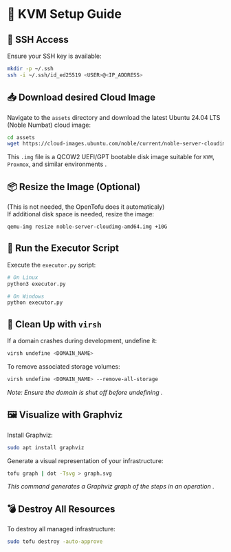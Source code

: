
# 🧰 KVM Setup Guide

## 🔐 SSH Access

Ensure your SSH key is available:

```bash
mkdir -p ~/.ssh
ssh -i ~/.ssh/id_ed25519 <USER>@<IP_ADDRESS>
```

## 📥 Download desired Cloud Image

Navigate to the `assets` directory and download the latest Ubuntu 24.04 LTS (Noble Numbat) cloud image:

```bash
cd assets
wget https://cloud-images.ubuntu.com/noble/current/noble-server-cloudimg-amd64.img
```

This `.img` file is a QCOW2 UEFI/GPT bootable disk image suitable for `KVM`, `Proxmox`, and similar environments .

## 📦 Resize the Image (Optional)

(This is not needed, the OpenTofu does it automaticaly)     
If additional disk space is needed, resize the image:

```bash
qemu-img resize noble-server-cloudimg-amd64.img +10G
```

## 🚀 Run the Executor Script

Execute the `executor.py` script:

```bash
# On Linux
python3 executor.py

# On Windows
python executor.py
```

## 🧹 Clean Up with `virsh`

If a domain crashes during development, undefine it:

```bash
virsh undefine <DOMAIN_NAME>
```

To remove associated storage volumes:

```bash
virsh undefine <DOMAIN_NAME> --remove-all-storage
```

*Note: Ensure the domain is shut off before undefining .*

## 🖼️ Visualize with Graphviz

Install Graphviz:

```bash
sudo apt install graphviz
```

Generate a visual representation of your infrastructure:

```bash
tofu graph | dot -Tsvg > graph.svg
```

*This command generates a Graphviz graph of the steps in an operation .*

## 💣 Destroy All Resources

To destroy all managed infrastructure:

```bash
sudo tofu destroy -auto-approve
```

